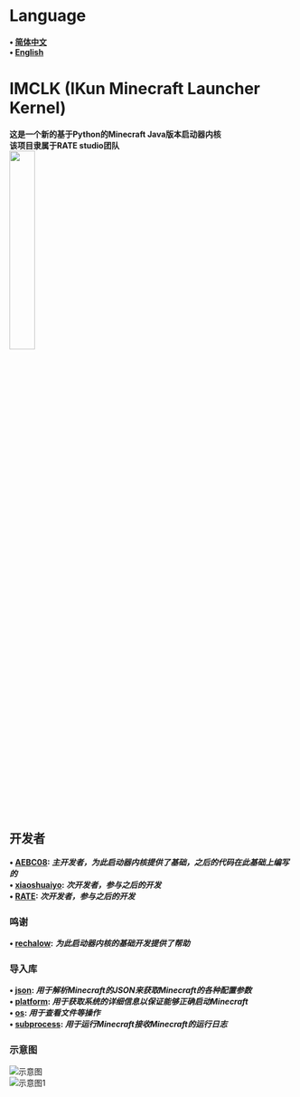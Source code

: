 # Language
**• [简体中文](https://github.com/AEBC08/IMCLK/blob/main/README.md)  
• [English](https://github.com/AEBC08/IMCLK/blob/main/README_English.md)**
# IMCLK (IKun Minecraft Launcher Kernel)
**这是一个新的基于Python的Minecraft Java版本启动器内核  
该项目隶属于RATE studio团队**  
<img src="https://github.com/AEBC08/IMCLK/blob/main/RATEstudio_logio/RATEstudio.png" width="30%" height="30%">
## 开发者
**• [AEBC08](https://github.com/AEBC08): _主开发者，为此启动器内核提供了基础，之后的代码在此基础上编写的_  
• [xiaoshuaiyo](https://github.com/xiaoshuaiyo): _次开发者，参与之后的开发_  
• [RATE](https://github.com/e2662020): _次开发者，参与之后的开发_**
### 鸣谢
**• [rechalow](https://github.com/rechalow):** ***为此启动器内核的基础开发提供了帮助***
### 导入库
**• [json](https://docs.python.org/3/library/json.html): _用于解析Minecraft的JSON来获取Minecraft的各种配置参数_  
• [platform](https://docs.python.org/3/library/platform.html): _用于获取系统的详细信息以保证能够正确启动Minecraft_  
• [os](https://docs.python.org/3/library/os.html): _用于查看文件等操作_  
• [subprocess](https://docs.python.org/3/library/subprocess.html): _用于运行Minecraft接收Minecraft的运行日志_**
### 示意图
![示意图](https://github.com/AEBC08/IMCLK/blob/main/Diagram/Diagram.png)  
![示意图1](https://github.com/AEBC08/IMCLK/blob/main/Diagram/Diagram1.png)
